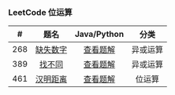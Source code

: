 ### LeetCode 位运算

|  #   |                             题名                             |              Java/Python               |   分类   |
| :--: | :----------------------------------------------------------: | :------------------------------------: | :------: |
| 268  | [缺失数字](https://leetcode-cn.com/problems/missing-number/) |   [查看题解](268-missing-number.md)    | 异或运算 |
| 389  | [找不同](https://leetcode-cn.com/problems/find-the-difference/) | [查看题解](389-find-the-difference.md) | 异或运算 |
| 461  | [汉明距离](https://leetcode-cn.com/problems/hamming-distance/) |  [查看题解](461-hamming-distance.md)   |  位运算  |

